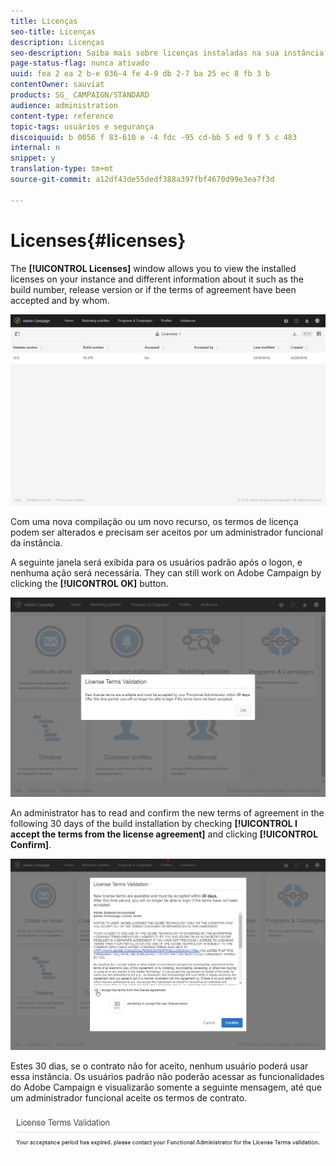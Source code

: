 ```yaml
---
title: Licenças
seo-title: Licenças
description: Licenças
seo-description: Saiba mais sobre licenças instaladas na sua instância.
page-status-flag: nunca ativado
uuid: fea 2 ea 2 b-e 036-4 fe 4-9 db 2-7 ba 25 ec 8 fb 3 b
contentOwner: sauviat
products: SG_ CAMPAIGN/STANDARD
audience: administration
content-type: reference
topic-tags: usuários e segurança
discoiquuid: b 0056 f 83-610 e -4 fdc -95 cd-bb 5 ed 9 f 5 c 483
internal: n
snippet: y
translation-type: tm+mt
source-git-commit: a12df43de55dedf388a397fbf4670d99e3ea7f3d

---
```



# Licenses{#licenses}

The **[!UICONTROL Licenses]** window allows you to view the installed licenses on your instance and different information about it such as the build number, release version or if the terms of agreement have been accepted and by whom.

![](assets/license_1.png)

Com uma nova compilação ou um novo recurso, os termos de licença podem ser alterados e precisam ser aceitos por um administrador funcional da instância.

A seguinte janela será exibida para os usuários padrão após o logon, e nenhuma ação será necessária. They can still work on Adobe Campaign by clicking the **[!UICONTROL OK]** button.

![](assets/license_2.png)

An administrator has to read and confirm the new terms of agreement in the following 30 days of the build installation by checking **[!UICONTROL I accept the terms from the license agreement]** and clicking **[!UICONTROL Confirm]**.

![](assets/license_3.png)

Estes 30 dias, se o contrato não for aceito, nenhum usuário poderá usar essa instância. Os usuários padrão não poderão acessar as funcionalidades do Adobe Campaign e visualizarão somente a seguinte mensagem, até que um administrador funcional aceite os termos de contrato.

![](assets/license_4.png)

